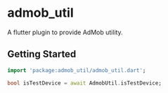 # admob_util

A flutter plugin to provide AdMob utility.

## Getting Started

```dart
import 'package:admob_util/admob_util.dart';

bool isTestDevice = await AdmobUtil.isTestDevice;
```
